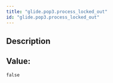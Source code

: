 ```yaml
---
title: "glide.pop3.process_locked_out"
id: "glide.pop3.process_locked_out"
---
```

## Description



## Value: 
```
false
```